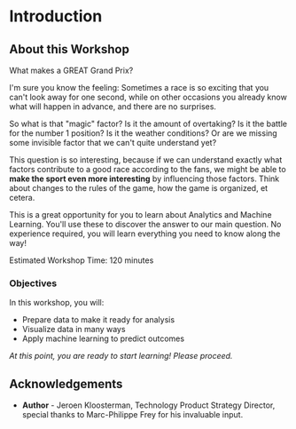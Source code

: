# Introduction

<!--![Oracle Workshop](images/banner.png)-->

## About this Workshop

What makes a GREAT Grand Prix?

I'm sure you know the feeling: Sometimes a race is so exciting that you can't look away for one second, while on other occasions you already know what will happen in advance, and there are no surprises.

So what is that "magic" factor? Is it the amount of overtaking? Is it the battle for the number 1 position? Is it the weather conditions? Or are we missing some invisible factor that we can't quite understand yet?

This question is so interesting, because if we can understand exactly what factors contribute to a good race according to the fans, we might be able to **make the sport even more interesting** by influencing those factors. Think about changes to the rules of the game, how the game is organized, et cetera.

This is a great opportunity for you to learn about Analytics and Machine Learning. You'll use these to discover the answer to our main question. No experience required, you will learn everything you need to know along the way!

Estimated Workshop Time: 120 minutes

### Objectives
In this workshop, you will:
- Prepare data to make it ready for analysis
- Visualize data in many ways
- Apply machine learning to predict outcomes

_At this point, you are ready to start learning! Please proceed._

## **Acknowledgements**

- **Author** - Jeroen Kloosterman, Technology Product Strategy Director, special thanks to Marc-Philippe Frey for his invaluable input.
